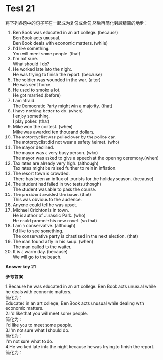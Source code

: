 # Test 21

将下列各题中的句子写在一起成为复句或合句,然后再简化到最精简的地步：  

1. Ben Book was educated in an art college. (because)  
Ben Book acts unusual.  
Ben Book deals with economic matters. (while)  
2. I'd like something.  
You will meet some people. (that)  
3. I'm not sure.  
What should I do?  
4. He worked late into the night.  
He was trying to finish the report. (because)  
5. The soldier was wounded in the war. (after)  
He was sent home.  
6. He used to smoke a lot.  
He got married.(before)  
7. I am afraid.  
The Democratic Party might win a majority. (that)  
8. I have nothing better to do. (when)  
I enjoy something.  
I play poker. (that)  
9. Mike won the contest. (when)  
Mike was awarded ten thousand dollars.  
10. The motorcyclist was pulled over by the police car.  
The motorcyclist did not wear a safety helmet. (who)  
11. The mayor declined.  
The mayor was a very busy person. (who)  
The mayor was asked to give a speech at the opening ceremony.(when)  
12. Tax rates are already very high. (although)  
Tax rates might be raised further to rein in inflation.  
13. The resort town is crowded.  
There has been an influx of tourists for the holiday season. (because)  
14. The student had failed in two tests.(though)  
The student was able to pass the course.  
15. The president avoided the issue. (that)  
This was obvious to the audience.  
16. Anyone could tell he was upset.  
17. Michael Crichton is in town.  
He is author of Jurassic Park. (who)  
He could promote his new novel. (so that)  
18. I am a conservative. (although)  
I'd like to see something.  
The conservative party is chastised in the next election. (that)  
19. The man found a fly in his soup. (when)  
The man called to the waiter.  
20. It is a warm day. (because)  
We will go to the beach.  

**Answer key 21**  

<b>参考答案</b>    

1.Because he was educated in an art college. Ben Book acts unusual while
he deals with economic matters.  
简化为：  
Educated in an art college, Ben Book acts unusual while dealing with
economic matters.  
2.I'd like that you will meet some people.  
简化为：  
I'd like you to meet some people.  
3.I'm not sure what I should do.  
简化为：  
I'm not sure what to do.  
4.He worked late into the night because he was trying to finish the report.  
简化为：  